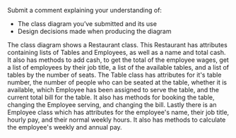 Submit a comment explaining your understanding of:

- The class diagram you’ve submitted and its use
- Design decisions made when producing the diagram

The class diagram shows a Restaurant class. This Restaurant has attributes containing lists of Tables and Employees, as well as a name and total cash. It also has methods to add cash, to get the total of the employee wages, get a list of employees by their job title, a list of the available tables, and a list of tables by the number of seats.
The Table class has attributes for it's table number, the number of people who can be seated at the table, whether it is available, which Employee has been assigned to serve the table, and the current total bill for the table. It also has methods for booking the table, changing the Employee serving, and changing the bill.
Lastly there is an Employee class which has attributes for the employee's name, their job title, hourly pay, and their normal weekly hours. It also has methods to calculate the employee's weekly and annual pay.
